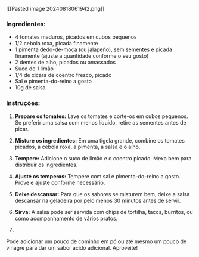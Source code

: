 ![[Pasted image 20240818061942.png]]
### Ingredientes:

- 4 tomates maduros, picados em cubos pequenos
- 1/2 cebola roxa, picada finamente
- 1 pimenta dedo-de-moça (ou jalapeño), sem sementes e picada finamente (ajuste a quantidade conforme o seu gosto)
- 2 dentes de alho, picados ou amassados
- Suco de 1 limão
- 1/4 de xícara de coentro fresco, picado
- Sal e pimenta-do-reino a gosto
- 10g de salsa
### Instruções:

1. **Prepare os tomates:** Lave os tomates e corte-os em cubos pequenos. Se preferir uma salsa com menos líquido, retire as sementes antes de picar.
    
2. **Misture os ingredientes:** Em uma tigela grande, combine os tomates picados, a cebola roxa, a pimenta, a salsa e o alho.
    
3. **Tempere:** Adicione o suco de limão e o coentro picado. Mexa bem para distribuir os ingredientes.
    
4. **Ajuste os temperos:** Tempere com sal e pimenta-do-reino a gosto. Prove e ajuste conforme necessário.
    
5. **Deixe descansar:** Para que os sabores se misturem bem, deixe a salsa descansar na geladeira por pelo menos 30 minutos antes de servir.
    
6. **Sirva:** A salsa pode ser servida com chips de tortilha, tacos, burritos, ou como acompanhamento de vários pratos.
7. 

Pode adicionar um pouco de cominho em pó ou até mesmo um pouco de vinagre para dar um sabor ácido adicional. Aproveite!